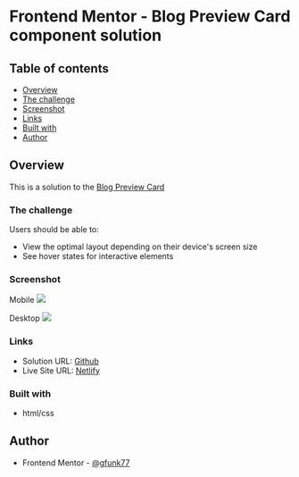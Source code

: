 # Frontend Mentor - Blog Preview Card component solution

## Table of contents

- [Overview](#overview)
- [The challenge](#the-challenge)
- [Screenshot](#screenshot)
- [Links](#links)
- [Built with](#built-with)
- [Author](#author)

## Overview

This is a solution to the [Blog Preview Card](https://www.frontendmentor.io/challenges/blog-preview-card-ckPaj01IcS)

### The challenge

Users should be able to:

- View the optimal layout depending on their device's screen size
- See hover states for interactive elements

### Screenshot

Mobile
![]($$$)

Desktop
![]($$$)

### Links

- Solution URL: [Github](https://github.com/gfunk77/Frontend-Mentor/tree/main/blog-preview-card)
- Live Site URL: [Netlify](https://gfunk77-blog-preview-card.netlify.app)

### Built with

- html/css

## Author

- Frontend Mentor - [@gfunk77](https://www.frontendmentor.io/profile/gfunk77)
